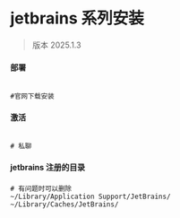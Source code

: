 # jetbrains 系列安装
> 版本 2025.1.3

#### 部署
```shell

#官网下载安装

```

#### 激活 
```shell

# 私聊

```

#### jetbrains 注册的目录
```shell
# 有问题时可以删除
~/Library/Application Support/JetBrains/
~/Library/Caches/JetBrains/
```